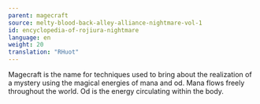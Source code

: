```yaml
---
parent: magecraft
source: melty-blood-back-alley-alliance-nightmare-vol-1
id: encyclopedia-of-rojiura-nightmare
language: en
weight: 20
translation: "RHuot"
---
```


Magecraft is the name for techniques used to bring about the realization of a mystery using the magical energies of mana and od. Mana flows freely throughout the world. Od is the energy circulating within the body.
